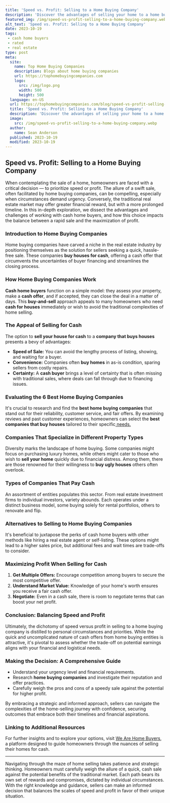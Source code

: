 ```yaml
---
title: 'Speed vs. Profit: Selling to a Home Buying Company'
description: 'Discover the advantages of selling your home to a home buying company. Learn how to balance speed and profit, satisfying your curious mind.'
featured_img: /img/speed-vs-profit-selling-to-a-home-buying-company.webp
alt_text: 'Speed vs. Profit: Selling to a Home Buying Company'
date: 2023-10-19
tags:
 - cash home buyers
 - rated
 - real estate
type: post
meta:
  site:
    name: Top Home Buying Companies
    description: Blogs about home buying companies
    url: https://tophomebuyingcompanies.com
    logo:
      src: /img/logo.png
      width: 500
      height: 500
  language: en-US
  url: https://tophomebuyingcompanies.com/blog/speed-vs-profit-selling-to-a-home-buying-company
  title: 'Speed vs. Profit: Selling to a Home Buying Company'
  description: 'Discover the advantages of selling your home to a home buying company. Learn how to balance speed and profit, satisfying your curious mind.'
  image:
    src: /img/speed-vs-profit-selling-to-a-home-buying-company.webp
  author:
    name: Sean Anderson
  published: 2023-10-19
  modified: 2023-10-19
---
```



## Speed vs. Profit: Selling to a Home Buying Company

When contemplating the sale of a home, homeowners are faced with a critical decision — to prioritize speed or profit. The allure of a swift sale, often facilitated by home buying companies, can be compelling, especially when circumstances demand urgency. Conversely, the traditional real estate market may offer greater financial reward, but with a more prolonged timeline. In this in-depth exploration, we dissect the advantages and challenges of working with cash home buyers, and how this choice impacts the balance between a rapid sale and the maximization of profit.

### Introduction to Home Buying Companies

Home buying companies have carved a niche in the real estate industry by positioning themselves as the solution for sellers seeking a quick, hassle-free sale. These companies **buy houses for cash**, offering a cash offer that circumvents the uncertainties of buyer financing and streamlines the closing process. 

### How Home Buying Companies Work

**Cash home buyers** function on a simple model: they assess your property, make a **cash offer**, and if accepted, they can close the deal in a matter of days. This **buy-and-sell** approach appeals to many homeowners who need **cash for houses** immediately or wish to avoid the traditional complexities of home selling.

### The Appeal of Selling for Cash

The option to **sell your house for cash** to a **company that buys houses** presents a bevy of advantages:
  - **Speed of Sale:** You can avoid the lengthy process of listing, showing, and waiting for a buyer.
  - **Convenience:** Companies often **buy homes** in as-is condition, sparing sellers from costly repairs.
  - **Certainty:** A **cash buyer** brings a level of certainty that is often missing with traditional sales, where deals can fall through due to financing issues.

### Evaluating the 6 Best Home Buying Companies

It's crucial to research and find the **best home buying companies** that stand out for their reliability, customer service, and fair offers. By examining reviews and past customer experiences, homeowners can select the **best companies that buy houses** tailored to their specific[  needs.](https://tophomebuyingcompanies.com/blog/customer-experiences-reviews-of-top-home-buyers)

### Companies That Specialize in Different Property Types

Diversity marks the landscape of home buying. Some companies might focus on purchasing luxury homes, while others might cater to those who wish to **sell your home** quickly due to financial distress. Among them, there are those renowned for their willingness to **buy ugly houses** others often overlook.

### Types of Companies That Pay Cash

An assortment of entities populates this sector. From real estate investment firms to individual investors, variety abounds. Each operates under a distinct business model, some buying solely for rental portfolios, others to renovate and flip.

### Alternatives to Selling to Home Buying Companies

It's beneficial to juxtapose the perks of cash home buyers with other methods like hiring a real estate agent or self-listing. These options might lead to a higher sales price, but additional fees and wait times are trade-offs to consider.

### Maximizing Profit When Selling for Cash

1. **Get Multiple Offers:** Encourage competition among buyers to secure the most competitive offer.
2. **Understand Market Value:** Knowledge of your home's worth ensures you receive a fair cash offer.
3. **Negotiate:** Even in a cash sale, there is room to negotiate terms that can boost your net profit.

### Conclusion: Balancing Speed and Profit

Ultimately, the dichotomy of speed versus profit in selling to a home buying company is distilled to personal circumstances and priorities. While the quick and uncomplicated nature of cash offers from home buying entities is attractive, it's pivotal to assess whether the trade-off on potential earnings aligns with your financial and logistical needs.

### Making the Decision: A Comprehensive Guide
  - Understand your urgency level and financial requirements.
  - Research **home buying companies** and investigate their reputation and offer practices.
  - Carefully weigh the pros and cons of a speedy sale against the potential for higher profit.

By embracing a strategic and informed approach, sellers can navigate the complexities of the home-selling journey with confidence, securing outcomes that embrace both their timelines and financial aspirations.

### Linking to Additional Resources

For further insights and to explore your options, visit [We Are Home Buyers](https://www.wearehomebuyers.com/), a platform designed to guide homeowners through the nuances of selling their homes for cash.

---

Navigating through the maze of home selling takes patience and strategic thinking. Homeowners must carefully weigh the allure of a quick, cash sale against the potential benefits of the traditional market. Each path bears its own set of rewards and compromises, dictated by individual circumstances. With the right knowledge and guidance, sellers can make an informed decision that balances the scales of speed and profit in favor of their unique situation.
